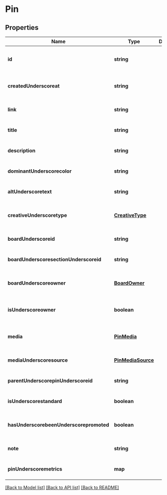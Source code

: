 # Pin

## Properties
Name | Type | Description | Notes
------------ | ------------- | ------------- | -------------
**id** | **string** |  | [optional] [readonly] [default to null]
**createdUnderscoreat** | **string** |  | [optional] [readonly] [default to null]
**link** | **string** |  | [optional] [default to null]
**title** | **string** |  | [optional] [default to null]
**description** | **string** |  | [optional] [default to null]
**dominantUnderscorecolor** | **string** |  | [optional] [default to null]
**altUnderscoretext** | **string** |  | [optional] [default to null]
**creativeUnderscoretype** | [**CreativeType**](CreativeType.md) |  | [optional] [readonly] [default to null]
**boardUnderscoreid** | **string** |  | [optional] [default to null]
**boardUnderscoresectionUnderscoreid** | **string** |  | [optional] [default to null]
**boardUnderscoreowner** | [**BoardOwner**](BoardOwner.md) |  | [optional] [readonly] [default to null]
**isUnderscoreowner** | **boolean** |  | [optional] [readonly] [default to null]
**media** | [**PinMedia**](PinMedia.md) |  | [optional] [readonly] [default to null]
**mediaUnderscoresource** | [**PinMediaSource**](PinMediaSource.md) |  | [optional] [default to null]
**parentUnderscorepinUnderscoreid** | **string** |  | [optional] [default to null]
**isUnderscorestandard** | **boolean** |  | [optional] [default to null]
**hasUnderscorebeenUnderscorepromoted** | **boolean** |  | [optional] [readonly] [default to null]
**note** | **string** |  | [optional] [default to null]
**pinUnderscoremetrics** | **map** |  | [optional] [default to null]

[[Back to Model list]](../README.md#documentation-for-models) [[Back to API list]](../README.md#documentation-for-api-endpoints) [[Back to README]](../README.md)


